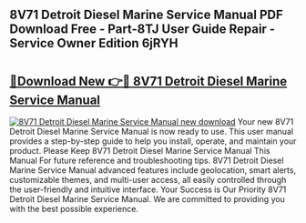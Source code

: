 ## 8V71 Detroit Diesel Marine Service Manual PDF Download Free - Part-8TJ User Guide Repair - Service Owner Edition 6jRYH

# <h2><a href="http://bc72555.oget.top/?id=8V71+Detroit+Diesel+Marine+Service+Manual">🔗Download New 👉🔴 8V71 Detroit Diesel Marine Service Manual</a></h2>

[![8V71 Detroit Diesel Marine Service Manual new download](https://i.imgur.com/5g1atiW.png)](http://bc72555.oget.top/?id=8V71+Detroit+Diesel+Marine+Service+Manual)
Your new 8V71 Detroit Diesel Marine Service Manual is now ready to use. This user manual provides a step-by-step guide to help you install, operate, and maintain your product. Please Keep 8V71 Detroit Diesel Marine Service Manual This Manual For future reference and troubleshooting tips. 8V71 Detroit Diesel Marine Service Manual advanced features include geolocation, smart alerts, customizable themes, and multi-user access, all easily controlled through the user-friendly and intuitive interface. Your Success is Our Priority 8V71 Detroit Diesel Marine Service Manual. We are committed to providing you with the best possible experience.
